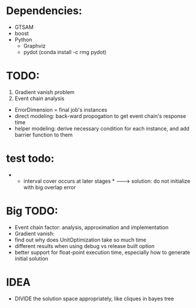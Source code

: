 # Dependencies:
- GTSAM
- boost
- Python
    - Graphviz
    - pydot (conda install -c rmg pydot)

# TODO:
1. Gradient vanish problem
3. Event chain analysis
- ErrorDimension = final job's instances
- direct modeling: back-ward propogation to get event chain's response time
- helper modeling: derive necessary condition for each instance, and add barrier function to them

# test todo:

- * interval cover occurs at later stages *
---> solution: do not initialize with big overlap error

# Big TODO:
- Event chain factor: analysis, approximation and implementation
- Gradient vanish:
- find out why does UnitOptimization take so much time
- different results when using debug vs release built option
- better support for float-point execution time, especially how to generate initial solution

# IDEA
- DIVIDE the solution space appropriately, like cliques in bayes tree